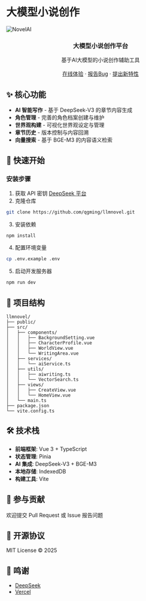 # 大模型小说创作

![NovelAI](https://socialify.git.ci/qgming/llmnovel/image?language=1&logo=https%3A%2F%2Fraw.githubusercontent.com%2Fqgming%2Fllmnovel%2Fmain%2Fpublic%2Ffavicon.ico&name=1&owner=1&stargazers=1&theme=Light)

<p align="center">
  <h3 align="center"><strong>大模型小说创作平台</strong></h3>
  <p align="center">
    基于AI大模型的小说创作辅助工具
    <br />
    <br />
    <a href="https://book.jdwdai.com">在线体验</a>
    ·
    <a href="https://github.com/qgming/llmnovel/issues">报告Bug</a>
    ·
    <a href="https://github.com/qgming/llmnovel/issues">提出新特性</a>
  </p>
</p>

## ✨ 核心功能

- **AI 智能写作** - 基于 DeepSeek-V3 的章节内容生成
- **角色管理** - 完善的角色档案创建与维护
- **世界观构建** - 可视化世界观设定与管理
- **章节历史** - 版本控制与内容回溯
- **向量搜索** - 基于 BGE-M3 的内容语义检索

## 🚀 快速开始

### 安装步骤

1. 获取 API 密钥 [DeepSeek 平台](https://platform.deepseek.com/)
2. 克隆仓库

```sh
git clone https://github.com/qgming/llmnovel.git
```

3. 安装依赖

```sh
npm install
```

4. 配置环境变量

```sh
cp .env.example .env
```

5. 启动开发服务器

```sh
npm run dev
```

## 📂 项目结构

```
llmnovel/
├── public/
├── src/
│   ├── components/
│   │   ├── BackgroundSetting.vue
│   │   ├── CharacterProfile.vue
│   │   ├── WorldView.vue
│   │   └── WritingArea.vue
│   ├── services/
│   │   └── aiService.ts
│   ├── utils/
│   │   ├── aiwriting.ts
│   │   └── VectorSearch.ts
│   ├── views/
│   │   ├── CreateView.vue
│   │   └── HomeView.vue
│   └── main.ts
├── package.json
└── vite.config.ts
```

## 🛠️ 技术栈

- **前端框架**: Vue 3 + TypeScript
- **状态管理**: Pinia
- **AI 集成**: DeepSeek-V3 + BGE-M3
- **本地存储**: IndexedDB
- **构建工具**: Vite

## 🤝 参与贡献

欢迎提交 Pull Request 或 Issue 报告问题

## 📜 开源协议

MIT License © 2025

## 🙏 鸣谢

- [DeepSeek](https://deepseek.com)
- [Vercel](https://vercel.com)
